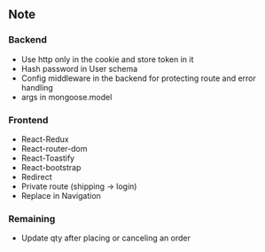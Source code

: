 ## Note

### Backend

-   Use http only in the cookie and store token in it
-   Hash password in User schema
-   Config middleware in the backend for protecting route and error handling
-   args in mongoose.model

### Frontend

-   React-Redux
-   React-router-dom
-   React-Toastify
-   React-bootstrap
-   Redirect
-   Private route (shipping -> login)
-   Replace in Navigation

### Remaining

-   Update qty after placing or canceling an order
